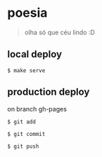 # poesia

> olha só que céu lindo :D

## local deploy

`$ make serve`

## production deploy

on branch gh-pages

`$ git add`

`$ git commit`

`$ git push`
